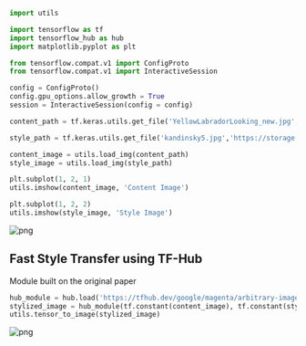 ```python
import utils

import tensorflow as tf
import tensorflow_hub as hub
import matplotlib.pyplot as plt
```


```python
from tensorflow.compat.v1 import ConfigProto
from tensorflow.compat.v1 import InteractiveSession

config = ConfigProto()
config.gpu_options.allow_growth = True
session = InteractiveSession(config = config)
```


```python
content_path = tf.keras.utils.get_file('YellowLabradorLooking_new.jpg', 'https://storage.googleapis.com/download.tensorflow.org/example_images/YellowLabradorLooking_new.jpg')

style_path = tf.keras.utils.get_file('kandinsky5.jpg','https://storage.googleapis.com/download.tensorflow.org/example_images/Vassily_Kandinsky%2C_1913_-_Composition_7.jpg')
```


```python
content_image = utils.load_img(content_path)
style_image = utils.load_img(style_path)

plt.subplot(1, 2, 1)
utils.imshow(content_image, 'Content Image')

plt.subplot(1, 2, 2)
utils.imshow(style_image, 'Style Image')
```


![png](https://github.com/smoke-trees/Anime_Neural_Style_Transfer/images/output_3_0.png)


## Fast Style Transfer using TF-Hub

Module built on the original paper


```python
hub_module = hub.load('https://tfhub.dev/google/magenta/arbitrary-image-stylization-v1-256/1')
stylized_image = hub_module(tf.constant(content_image), tf.constant(style_image))[0]
utils.tensor_to_image(stylized_image)
```




![png](https://github.com/smoke-trees/Anime_Neural_Style_Transfer/images/output_5_0.png)




```python

```
